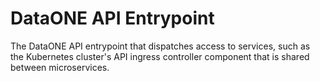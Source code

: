 # DataONE API Entrypoint
The DataONE API entrypoint that dispatches access to services, 
such as the Kubernetes cluster's API ingress controller component that is shared between microservices.
